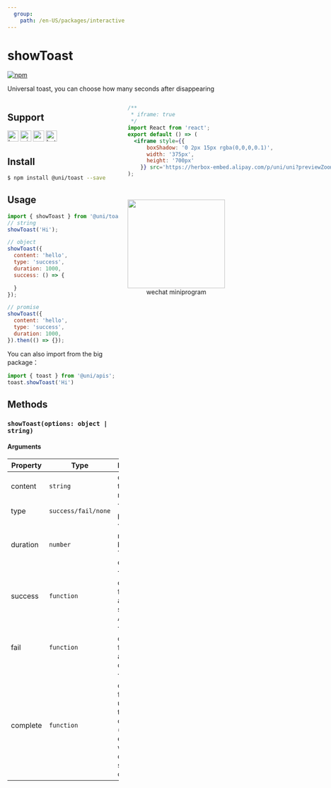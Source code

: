 ```yaml
---
  group:
    path: /en-US/packages/interactive
---
```


# showToast 
[![npm](https://img.shields.io/npm/v/@uni/toast.svg)](https://www.npmjs.com/package/@uni/toast)

Universal toast, you can choose how many seconds after disappearing

<div style="display: flex;flex-direction: row;justify-content: space-between;">
<div style="margin-right: 20px;max-width: 50%;">

## Support
<img alt="browser" src="https://gw.alicdn.com/tfs/TB1uYFobGSs3KVjSZPiXXcsiVXa-200-200.svg" width="25px" height="25px" title="h5" /> <img alt="miniApp" src="https://gw.alicdn.com/tfs/TB1bBpmbRCw3KVjSZFuXXcAOpXa-200-200.svg" width="25px" height="25px" title="ali miniprogram" /> <img alt="wechatMiniprogram" src="https://img.alicdn.com/tfs/TB1slcYdxv1gK0jSZFFXXb0sXXa-200-200.svg" width="25px" height="25px" title="wechatMiniprogram"> <img alt="bytedanceMicroApp" src="https://gw.alicdn.com/tfs/TB1jFtVzO_1gK0jSZFqXXcpaXXa-200-200.svg" width="25px" height="25px" title="bytedanceMicroApp"> 

## Install

```bash
$ npm install @uni/toast --save
```

## Usage

```js
import { showToast } from '@uni/toast';
// string
showToast('Hi');

// object
showToast({
  content: 'hello',
  type: 'success',
  duration: 1000,
  success: () => {

  }
});

// promise
showToast({
  content: 'hello',
  type: 'success',
  duration: 1000,
}).then(() => {});
```

You can also import from the big package：
```js
import { toast } from '@uni/apis';
toast.showToast('Hi')
```

## Methods

### `showToast(options: object | string)`

#### Arguments
| Property | Type     | Description                                 | Default |
| -------- | -------- | ------------------------------------------- | :-----: |
| content  | `string` | content of the message                      |    -    |
| type | `success/fail/none` | Type of popup |  none  |
| duration | `number` | Time in millisecond before Toast is closed. |  2000   |
| success | `function` | The callback function for a successful API call |  -  |
| fail | `function` | The callback function for a failed API call |  -  |
| complete | `function` | The callback function used when the API call completed (always executed whether the call succeeds or fails) |  -  |

</div>
<div>

```jsx | inline
/**
 * iframe: true
 */
import React from 'react';
export default () => (
  <iframe style={{
      boxShadow: '0 2px 15px rgba(0,0,0,0.1)',
      width: '375px',
      height: '700px'
    }} src='https://herbox-embed.alipay.com/p/uni/uni?previewZoom=100&view=preview&defaultPage=pages/toast/index&topSlider=false'></iframe>
);
```

<div style="display: flex;margin-top: 50px;">
  <div>
    <img src="https://img.alicdn.com/imgextra/i3/O1CN01FNr42l289DDCz46Dc_!!6000000007889-0-tps-668-636.jpg" width="220" height="200" />
    <div style="text-align: center;">wechat miniprogram</div>
  </div>
</div>

</div>
</div>
